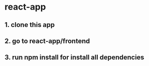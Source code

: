 # react-app
## 1. clone this app
## 2. go to react-app/frontend
## 3. run npm install  for install all dependencies
